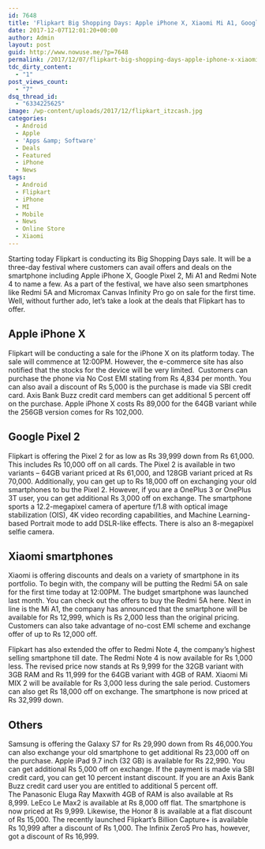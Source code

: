 ```yaml
---
id: 7648
title: 'Flipkart Big Shopping Days: Apple iPhone X, Xiaomi Mi A1, Google Pixel 2 deals, offers and more'
date: 2017-12-07T12:01:20+00:00
author: Admin
layout: post
guid: http://www.nowuse.me/?p=7648
permalink: /2017/12/07/flipkart-big-shopping-days-apple-iphone-x-xiaomi-mi-a1-google-pixel-2-deals-offers/
tdc_dirty_content:
  - "1"
post_views_count:
  - "7"
dsq_thread_id:
  - "6334225625"
image: /wp-content/uploads/2017/12/flipkart_itzcash.jpg
categories:
  - Android
  - Apple
  - 'Apps &amp; Software'
  - Deals
  - Featured
  - iPhone
  - News
tags:
  - Android
  - Flipkart
  - iPhone
  - MI
  - Mobile
  - News
  - Online Store
  - Xiaomi
---
```

Starting today Flipkart is conducting its Big Shopping Days sale. It will be a three-day festival where customers can avail offers and deals on the smartphone including Apple iPhone X, Google Pixel 2, Mi A1 and Redmi Note 4 to name a few. As a part of the festival, we have also seen smartphones like Redmi 5A and Micromax Canvas Infinity Pro go on sale for the first time. Well, without further ado, let’s take a look at the deals that Flipkart has to offer.
<h2>Apple iPhone X</h2>
Flipkart will be conducting a sale for the iPhone X on its platform today. The sale will commence at 12:00PM. However, the e-commerce site has also notified that the stocks for the device will be very limited.  Customers can purchase the phone via No Cost EMI stating from Rs 4,834 per month. You can also avail a discount of Rs 5,000 is the purchase is made via SBI credit card. Axis Bank Buzz credit card members can get additional 5 percent off on the purchase. Apple iPhone X costs Rs 89,000 for the 64GB variant while the 256GB version comes for Rs 102,000.
<h2>Google Pixel 2</h2>
Flipkart is offering the Pixel 2 for as low as Rs 39,999 down from Rs 61,000. This includes Rs 10,000 off on all cards. The Pixel 2 is available in two variants – 64GB variant priced at Rs 61,000, and 128GB variant priced at Rs 70,000. Additionally, you can get up to Rs 18,000 off on exchanging your old smartphones to bu the Pixel 2. However, if you are a OnePlus 3 or OnePlus 3T user, you can get additional <span data-reactid="270">Rs 3,000 off on exchange. The smartphone sports a 12.2-megapixel camera of aperture f/1.8 with optical image stabilization (OIS), 4K video recording capabilities, and Machine Learning-based Portrait mode to add DSLR-like effects. There is also an 8-megapixel selfie camera.</span>
<h2>Xiaomi smartphones</h2>
Xiaomi is offering discounts and deals on a variety of smartphone in its portfolio. To begin with, the company will be putting the Redmi 5A on sale for the first time today at 12:00PM. The budget smartphone was launched last month. You can check out the offers to buy the Redmi 5A here. Next in line is the Mi A1, the company has announced that the smartphone will be available for Rs 12,999, which is Rs 2,000 less than the original pricing. Customers can also take advantage of no-cost EMI scheme and exchange offer of up to Rs 12,000 off.

Flipkart has also extended the offer to Redmi Note 4, the company’s highest selling smartphone till date. The Redmi Note 4 is now available for Rs 1,000 less. The revised price now stands at Rs 9,999 for the 32GB variant with 3GB RAM and Rs 11,999 for the 64GB variant with 4GB of RAM. Xiaomi Mi MIX 2 will be available for Rs 3,000 less during the sale period. Customers can also get Rs 18,000 off on exchange. The smartphone is now priced at Rs 32,999 down.
<h2>Others</h2>
Samsung is offering the Galaxy S7 for Rs 29,990 down from Rs 46,000.You can also exchange your old smartphone to get additional Rs 23,000 off on the purchase. Apple iPad 9.7 inch (32 GB) is available for Rs 22,990. You can get additional Rs <span data-reactid="243"><span class="_3suDgk" data-reactid="245">5,000</span> off on exchange. If the payment is made via SBI credit card, you can get 10 percent instant discount. If you are an Axis Bank Buzz credit card user you are entitled to additional 5 percent off. The Panasonic Eluga Ray Maxwith 4GB of RAM is also available at Rs 8,999. LeEco Le Max2 is available at Rs 8,000 off flat. The smartphone is now priced at Rs 9,999. Likewise, the Honor 8 is available at a flat discount of Rs 15,000. The recently launched Flipkart’s Billion Capture+ is available Rs 10,999 after a discount of Rs 1,000. The Infinix Zero5 Pro has, however, got a discount of Rs 16,999.</span>